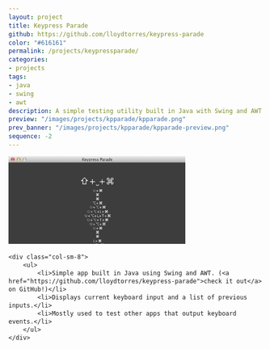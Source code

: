 ```yaml
---
layout: project
title: Keypress Parade
github: https://github.com/lloydtorres/keypress-parade
color: "#616161"
permalink: /projects/keypressparade/
categories:
- projects
tags:
- java
- swing
- awt
description: A simple testing utility built in Java with Swing and AWT.
preview: "/images/projects/kpparade/kpparade.png"
prev_banner: "/images/projects/kpparade/kpparade-preview.png"
sequence: -2
---
```


<div class="row">
    <div class="col-sm-4">
        <img src="/images/projects/kpparade/kpparade.png" width="350px" title="Keypress Parade" alt="Keypress Parade"/>
    </div>

    <div class="col-sm-8">
        <ul>
            <li>Simple app built in Java using Swing and AWT. (<a href="https://github.com/lloydtorres/keypress-parade">check it out</a> on GitHub!)</li>
            <li>Displays current keyboard input and a list of previous inputs.</li>
            <li>Mostly used to test other apps that output keyboard events.</li>
        </ul>
    </div>
</div>